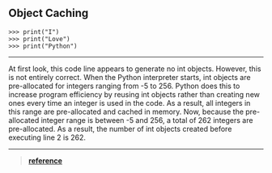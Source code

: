 ## Object Caching

```
>>> print("I")
>>> print("Love")
>>> print("Python")
```

---

At first look, this code line appears to generate no int objects. However, this is not entirely correct. When the Python interpreter starts, int objects are pre-allocated for integers ranging from -5 to 256. Python does this to increase program efficiency by reusing int objects rather than creating new ones every time an integer is used in the code. As a result, all integers in this range are pre-allocated and cached in memory. Now, because the pre-allocated integer range is between -5 and 256, a total of 262 integers are pre-allocated. As a result, the number of int objects created before executing line 2 is 262.

---

> **[reference](https://micahondiwa.hashnode.dev/python-object-caching-how-does-python-optimize-memory-management-for-integers)**
